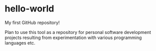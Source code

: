 # hello-world
My first GitHub repository!

Plan to use this tool as a repository for personal software development projects resulting from experimentation with various programming languages etc.
